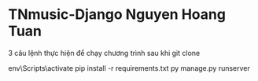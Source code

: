 # TNmusic-Django Nguyen Hoang Tuan
3 câu lệnh thực hiện để chạy chương trình sau khi git clone

env\Scripts\activate
pip install -r requirements.txt
py manage.py runserver
